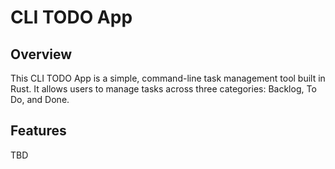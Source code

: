 # CLI TODO App

## Overview
This CLI TODO App is a simple, command-line task management tool built in Rust. It allows users to manage tasks across three categories: Backlog, To Do, and Done.

## Features
TBD
